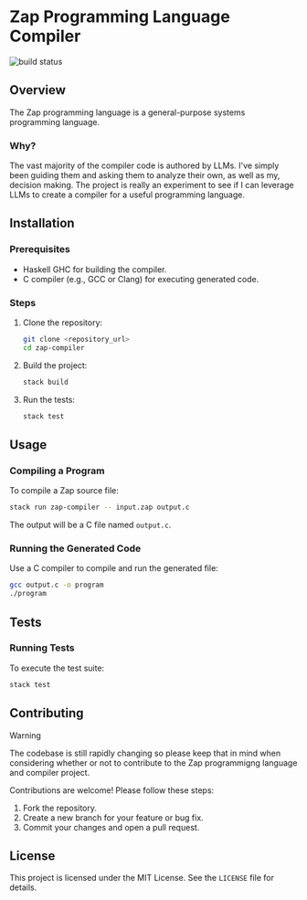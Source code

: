 # Zap Programming Language Compiler

![build status](https://github.com/zacharycarter/zap/actions/workflows/haskell.yml/badge.svg)

## Overview
The Zap programming language is a general-purpose systems programming language.

### Why?
The vast majority of the compiler code is authored by LLMs. I've simply been guiding them and asking them to analyze their own, as well as my, decision making. The project is really an experiment to see if I can leverage LLMs to create a compiler for a useful programming language.

## Installation

### Prerequisites
- Haskell GHC for building the compiler.
- C compiler (e.g., GCC or Clang) for executing generated code.

### Steps
1. Clone the repository:
   ```bash
   git clone <repository_url>
   cd zap-compiler
   ```
2. Build the project:
   ```bash
   stack build
   ```
3. Run the tests:
   ```bash
   stack test
   ```

## Usage

### Compiling a Program
To compile a Zap source file:
```bash
stack run zap-compiler -- input.zap output.c
```
The output will be a C file named `output.c`.

### Running the Generated Code
Use a C compiler to compile and run the generated file:
```bash
gcc output.c -o program
./program
```

## Tests

### Running Tests
To execute the test suite:
```bash
stack test
```

## Contributing

> [!WARNING]
> The codebase is still rapidly changing so please keep that in mind when considering whether
> or not to contribute to the Zap programmigng language and compiler project.

Contributions are welcome! Please follow these steps:
1. Fork the repository.
2. Create a new branch for your feature or bug fix.
3. Commit your changes and open a pull request.

## License
This project is licensed under the MIT License. See the `LICENSE` file for details.
